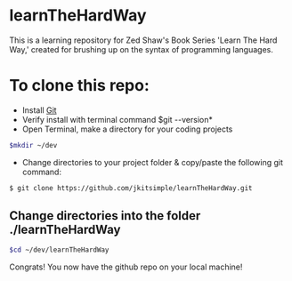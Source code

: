 learnTheHardWay 
======
This is a learning repository for Zed Shaw's Book Series 'Learn The Hard Way,'
created for brushing up on the syntax of programming languages.
  
  
  
  
# To clone this repo:

  * Install [Git](https://git-scm.com/book/en/v2/Getting-Started-Installing-Git)
  * Verify install with terminal command $git --version*
  * Open Terminal, make a directory for your coding projects 
```bash
$mkdir ~/dev
```
  * Change directories to your project folder & copy/paste the following git command:
```bash
$ git clone https://github.com/jkitsimple/learnTheHardWay.git
```
## Change directories into the folder ./learnTheHardWay
```bash
$cd ~/dev/learnTheHardWay
```
Congrats! You now have the github repo on your local machine!

